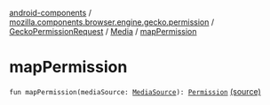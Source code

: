 [android-components](../../../index.md) / [mozilla.components.browser.engine.gecko.permission](../../index.md) / [GeckoPermissionRequest](../index.md) / [Media](index.md) / [mapPermission](./map-permission.md)

# mapPermission

`fun mapPermission(mediaSource: `[`MediaSource`](https://mozilla.github.io/geckoview/javadoc/mozilla-central/org/mozilla/geckoview/GeckoSession/PermissionDelegate/MediaSource.html)`): `[`Permission`](../../../mozilla.components.concept.engine.permission/-permission/index.md) [(source)](https://github.com/mozilla-mobile/android-components/blob/master/components/browser/engine-gecko-beta/src/main/java/mozilla/components/browser/engine/gecko/permission/GeckoPermissionRequest.kt#L124)